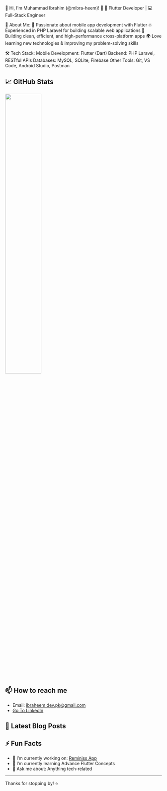 🚀 Hi, I'm Muhammad Ibrahim (@mibra-heem)! 👋
🔹 Flutter Developer | 💻 Full-Stack Engineer

🌱 About Me:
💙 Passionate about mobile app development with Flutter
🔥 Experienced in PHP Laravel for building scalable web applications
📱 Building clean, efficient, and high-performance cross-platform apps
🌍 Love learning new technologies & improving my problem-solving skills

🛠 Tech Stack:
Mobile Development: Flutter (Dart)
Backend: PHP Laravel, RESTful APIs
Databases: MySQL, SQLite, Firebase
Other Tools: Git, VS Code, Android Studio, Postman

## 📈 GitHub Stats

<p align="left">
  <img src="https://github-readme-stats.vercel.app/api?username=mibra-heem&show_icons=true&theme=radical&layout=compact" width="48%" />
</p>

## 📫 How to reach me
- Email: ibraheem.dev.pk@gmail.com
- [Go To LinkedIn](https://www.linkedin.com/in/mibra-heem-6b9aa4250/)

## 📝 Latest Blog Posts
<!-- BLOG-POST-LIST:START -->
<!-- Replace this comment with your latest blog posts -->
<!-- BLOG-POST-LIST:END -->

## ⚡ Fun Facts
- 🔭 I’m currently working on: [Reminiss App](https://github.com/mibra-heem/reminiss)
- 🌱 I’m currently learning Advance Flutter Concepts
- 💬 Ask me about: Anything tech-related

---

Thanks for stopping by! ⭐️

